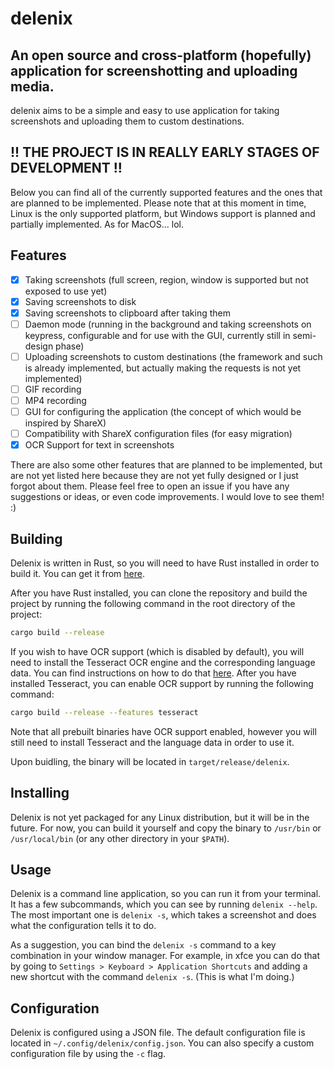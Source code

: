 # delenix

## An open source and cross-platform (hopefully) application for screenshotting and uploading media.

delenix aims to be a simple and easy to use application for taking screenshots and uploading them to custom destinations.

## !! THE PROJECT IS IN REALLY EARLY STAGES OF DEVELOPMENT !!

Below you can find all of the currently supported features and the ones that are planned to be implemented.
Please note that at this moment in time, Linux is the only supported platform, but Windows support is planned and partially implemented. As for MacOS... lol.

## Features

- [x] Taking screenshots (full screen, region, window is supported but not exposed to use yet)
- [x] Saving screenshots to disk
- [x] Saving screenshots to clipboard after taking them
- [ ] Daemon mode (running in the background and taking screenshots on keypress, configurable and for use with the GUI, currently still in semi-design phase)
- [ ] Uploading screenshots to custom destinations (the framework and such is already implemented, but actually making the requests is not yet implemented)
- [ ] GIF recording
- [ ] MP4 recording
- [ ] GUI for configuring the application (the concept of which would be inspired by ShareX)
- [ ] Compatibility with ShareX configuration files (for easy migration)
- [x] OCR Support for text in screenshots

There are also some other features that are planned to be implemented, but are not yet listed here because they are not yet fully designed or I just forgot about them. Please feel free to open an issue if you have any suggestions or ideas, or even code improvements. I would love to see them! :)

## Building

Delenix is written in Rust, so you will need to have Rust installed in order to build it. You can get it from [here](https://rustup.rs/).

After you have Rust installed, you can clone the repository and build the project by running the following command in the root directory of the project:

```bash
cargo build --release
```

If you wish to have OCR support (which is disabled by default), you will need to install the Tesseract OCR engine and the corresponding language data. You can find instructions on how to do that [here](https://tesseract-ocr.github.io/tessdoc/Installation.html). After you have installed Tesseract, you can enable OCR support by running the following command:

```bash
cargo build --release --features tesseract
```

Note that all prebuilt binaries have OCR support enabled, however you will still need to install Tesseract and the language data in order to use it.

Upon buidling, the binary will be located in `target/release/delenix`.

## Installing

Delenix is not yet packaged for any Linux distribution, but it will be in the future. For now, you can build it yourself and copy the binary to `/usr/bin` or `/usr/local/bin` (or any other directory in your `$PATH`).

## Usage

Delenix is a command line application, so you can run it from your terminal. It has a few subcommands, which you can see by running `delenix --help`. The most important one is `delenix -s`, which takes a screenshot and does what the configuration tells it to do.

As a suggestion, you can bind the `delenix -s` command to a key combination in your window manager. For example, in xfce you can do that by going to `Settings > Keyboard > Application Shortcuts` and adding a new shortcut with the command `delenix -s`. (This is what I'm doing.)

## Configuration

Delenix is configured using a JSON file. The default configuration file is located in `~/.config/delenix/config.json`. You can also specify a custom configuration file by using the `-c` flag.